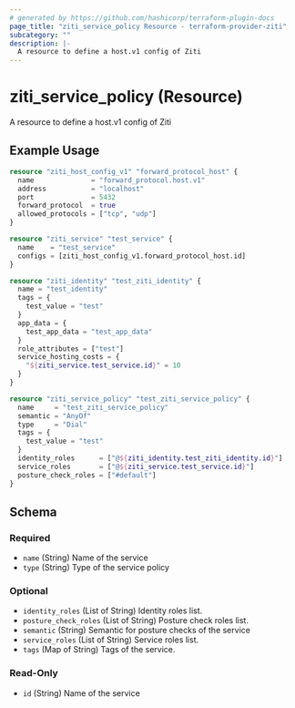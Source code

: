 ```yaml
---
# generated by https://github.com/hashicorp/terraform-plugin-docs
page_title: "ziti_service_policy Resource - terraform-provider-ziti"
subcategory: ""
description: |-
  A resource to define a host.v1 config of Ziti
---
```


# ziti_service_policy (Resource)

A resource to define a host.v1 config of Ziti

## Example Usage

```terraform
resource "ziti_host_config_v1" "forward_protocol_host" {
  name              = "forward_protocol.host.v1"
  address           = "localhost"
  port              = 5432
  forward_protocol  = true
  allowed_protocols = ["tcp", "udp"]
}

resource "ziti_service" "test_service" {
  name    = "test_service"
  configs = [ziti_host_config_v1.forward_protocol_host.id]
}

resource "ziti_identity" "test_ziti_identity" {
  name = "test_identity"
  tags = {
    test_value = "test"
  }
  app_data = {
    test_app_data = "test_app_data"
  }
  role_attributes = ["test"]
  service_hosting_costs = {
    "${ziti_service.test_service.id}" = 10
  }
}

resource "ziti_service_policy" "test_ziti_service_policy" {
  name     = "test_ziti_service_policy"
  semantic = "AnyOf"
  type     = "Dial"
  tags = {
    test_value = "test"
  }
  identity_roles      = ["@${ziti_identity.test_ziti_identity.id}"]
  service_roles       = ["@${ziti_service.test_service.id}"]
  posture_check_roles = ["#default"]
}
```

<!-- schema generated by tfplugindocs -->
## Schema

### Required

- `name` (String) Name of the service
- `type` (String) Type of the service policy

### Optional

- `identity_roles` (List of String) Identity roles list.
- `posture_check_roles` (List of String) Posture check roles list.
- `semantic` (String) Semantic for posture checks of the service
- `service_roles` (List of String) Service roles list.
- `tags` (Map of String) Tags of the service.

### Read-Only

- `id` (String) Name of the service
